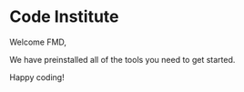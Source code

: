 # Code Institute

Welcome FMD,

We have preinstalled all of the tools you need to get started.

Happy coding!
